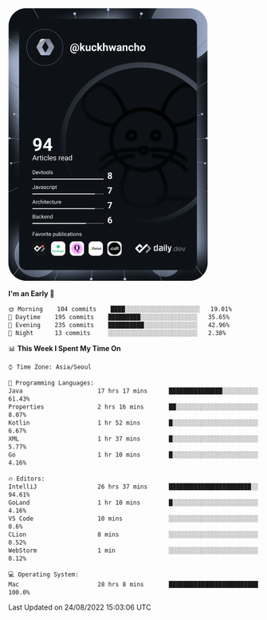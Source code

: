 <a href="https://app.daily.dev/kuckhwancho"><img src="https://github.com/kuckjwi0928/kuckjwi0928/blob/master/devcard.svg" width="400" alt="Kuckjwi Devcard"/></a>

<!--START_SECTION:waka-->
**I'm an Early 🐤** 

```text
🌞 Morning    104 commits    ████░░░░░░░░░░░░░░░░░░░░░   19.01% 
🌆 Daytime    195 commits    █████████░░░░░░░░░░░░░░░░   35.65% 
🌃 Evening    235 commits    ██████████░░░░░░░░░░░░░░░   42.96% 
🌙 Night      13 commits     ░░░░░░░░░░░░░░░░░░░░░░░░░   2.38%

```


📊 **This Week I Spent My Time On** 

```text
⌚︎ Time Zone: Asia/Seoul

💬 Programming Languages: 
Java                     17 hrs 17 mins      ███████████████░░░░░░░░░░   61.43% 
Properties               2 hrs 16 mins       ██░░░░░░░░░░░░░░░░░░░░░░░   8.07% 
Kotlin                   1 hr 52 mins        █░░░░░░░░░░░░░░░░░░░░░░░░   6.67% 
XML                      1 hr 37 mins        █░░░░░░░░░░░░░░░░░░░░░░░░   5.77% 
Go                       1 hr 10 mins        █░░░░░░░░░░░░░░░░░░░░░░░░   4.16%

🔥 Editors: 
IntelliJ                 26 hrs 37 mins      ███████████████████████░░   94.61% 
GoLand                   1 hr 10 mins        █░░░░░░░░░░░░░░░░░░░░░░░░   4.16% 
VS Code                  10 mins             ░░░░░░░░░░░░░░░░░░░░░░░░░   0.6% 
CLion                    8 mins              ░░░░░░░░░░░░░░░░░░░░░░░░░   0.52% 
WebStorm                 1 min               ░░░░░░░░░░░░░░░░░░░░░░░░░   0.12%

💻 Operating System: 
Mac                      28 hrs 8 mins       █████████████████████████   100.0%

```


 Last Updated on 24/08/2022 15:03:06 UTC
<!--END_SECTION:waka-->
